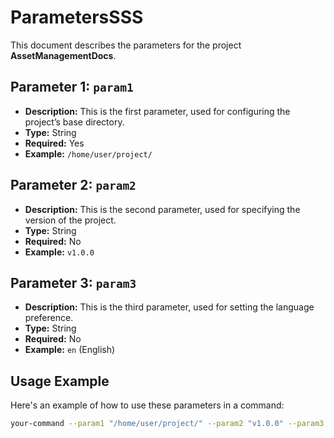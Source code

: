 # ParametersSSS

This document describes the parameters for the project **AssetManagementDocs**.

## Parameter 1: `param1`
- **Description:** This is the first parameter, used for configuring the project’s base directory.
- **Type:** String
- **Required:** Yes
- **Example:** `/home/user/project/`

## Parameter 2: `param2`
- **Description:** This is the second parameter, used for specifying the version of the project.
- **Type:** String
- **Required:** No
- **Example:** `v1.0.0`

## Parameter 3: `param3`
- **Description:** This is the third parameter, used for setting the language preference.
- **Type:** String
- **Required:** No
- **Example:** `en` (English)

## Usage Example

Here's an example of how to use these parameters in a command:

```bash
your-command --param1 "/home/user/project/" --param2 "v1.0.0" --param3 "en"
